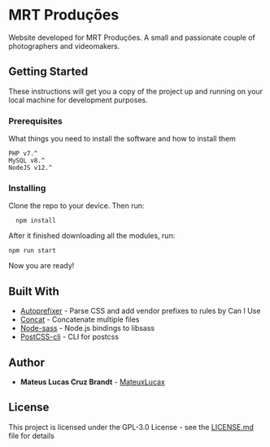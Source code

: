 # MRT Produções

Website developed for MRT Produções. A small and passionate couple of photographers and videomakers.

## Getting Started

These instructions will get you a copy of the project up and running on your local machine for development purposes.

### Prerequisites

What things you need to install the software and how to install them

```
PHP v7.^
MySQL v8.^
NodeJS v12.^
```

### Installing

Clone the repo to your device. Then run:

```
  npm install
```

After it finished downloading all the modules, run:

```
npm run start
```

Now you are ready!

## Built With

* [Autoprefixer](https://github.com/postcss/autoprefixer) - Parse CSS and add vendor prefixes to rules by Can I Use
* [Concat](https://github.com/gko/concat) - Concatenate multiple files
* [Node-sass](https://github.com/sass/node-sass) - Node.js bindings to libsass
* [PostCSS-cli](https://github.com/postcss/postcss-cli) - CLI for postcss

## Author

* **Mateus Lucas Cruz Brandt** - [MateuxLucax](https://github.com/MateuxLucax)

## License

This project is licensed under the GPL-3.0 License - see the [LICENSE.md](LICENSE.md) file for details
